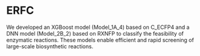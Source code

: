 # ERFC
We developed an XGBoost model (Model_1A_4) based on C_ECFP4 and a DNN model (Model_2B_2) based on RXNFP to classify the feasibility of enzymatic reactions. These models enable efficient and rapid screening of large-scale biosynthetic reactions.
